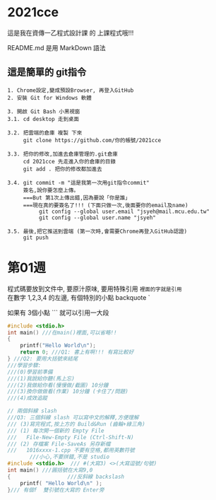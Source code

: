 # 2021cce
這是我在資傳一乙程式設計課 的 上課程式哦!!!

README.md 是用 MarkDown 語法

## 這是簡單的 git指令
```
1. Chrome設定,變成預設Browser, 再登入GitHub
2. 安裝 Git for Windows 軟體

3. 開啟 Git Bash 小黑視窗
3.1. cd desktop 走到桌面

3.2. 把雲端的倉庫 複製 下來
     git clone https://github.com/你的帳號/2021cce

3.3. 把你的修改,加進去倉庫管理的.git倉庫
     cd 2021cce 先走進入你的倉庫的目錄
     git add . 把你的修改都加進去 

3.4. git commit -m "這是我第一次用git指令commit"
     簽名,說你要怎麼上傳。
     ===But 第1次上傳出錯,因為要說「你是誰」
     ===現在真的要簽名了!!! (下面只做一次,後面要你的email及name)
          git config --global user.email "jsyeh@mail.mcu.edu.tw"
          git config --global user.name "jsyeh"

3.5. 最後,把它推送到雲端 (第一次時,會需要Chrome再登入GitHub認證)
     git push
```

# 第01週

程式碼要放到文件中, 要原汁原味, 要用特殊引用  `裡面的字就是引用`  
在數字 1,2,3,4 的左邊, 有個特別的小點 backquote \`

如果有 3個小點 \`\`\` 就可以引用一大段

```C
#include <stdio.h>
int main() ///在main()裡面,可以省略!!
{
    printf("Hello World\n");
    return 0; ///Q1: 書上有啊!!! 有寫比較好
} ///Q2: 要用大括號來結尾
///學習步驟:
///(0)學習前準備
///(1)我說給你聽(馬上忘)
///(2)我做給你看(慢慢做/截圖) 10分鐘
///(3)換你做做看(作業) 10分鐘 (卡住了/問題)
///(4)成效追蹤
```

```C
// 兩個斜線 slash
///Q3: 三個斜線 slash 可以寫中文的解釋,方便理解
/// (3)寫完程式,按上方的 Build&Run (齒輪+綠三角)
/// (1) 每次開一個新的 Empty File
///   File-New-Empty File (Ctrl-Shift-N)
/// (2) 存檔案 File-SaveAs 另存新檔
///   1016xxxx-1.cpp 不要有空格,都用英數符號
       ///小心,不要拼錯,不是 studio
#include <stdio.h>  /// #(大寫3) <>(大寫逗號/句號)
int main() ///圓括號在大寫9,0
{                  ///反斜線 backslash
    printf( "Hello World\n" );
}/// 有個f  雙引號在大寫的 Enter旁
```